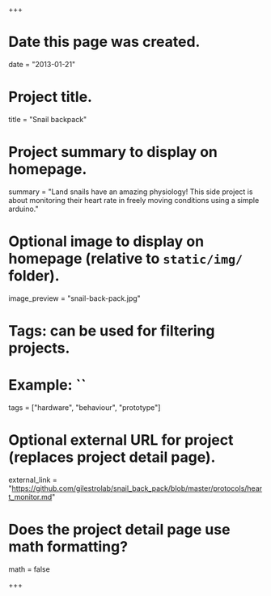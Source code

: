 +++
# Date this page was created.
date = "2013-01-21"

# Project title.
title = "Snail backpack"

# Project summary to display on homepage.
summary = "Land snails have an amazing physiology! This side project is about monitoring their heart rate in freely moving conditions using a simple arduino."

# Optional image to display on homepage (relative to `static/img/` folder).
image_preview = "snail-back-pack.jpg"

# Tags: can be used for filtering projects.
# Example: ``
tags = ["hardware", "behaviour", "prototype"]

# Optional external URL for project (replaces project detail page).
external_link = "https://github.com/gilestrolab/snail_back_pack/blob/master/protocols/heart_monitor.md"

# Does the project detail page use math formatting?
math = false

+++

